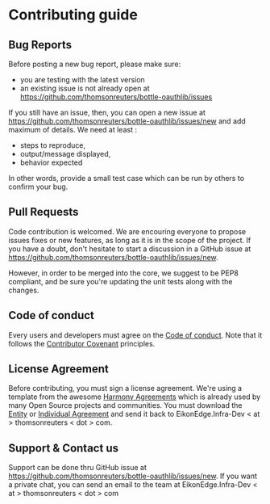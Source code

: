 # Contributing guide

## Bug Reports

Before posting a new bug report, please make sure:
- you are testing with the latest version
- an existing issue is not already open at https://github.com/thomsonreuters/bottle-oauthlib/issues

If you still have an issue, then, you can open a new issue at https://github.com/thomsonreuters/bottle-oauthlib/issues/new and add maximum of details. We need at least :
- steps to reproduce,
- output/message displayed,
- behavior expected 

In other words, provide a small test case which can be run by others to confirm your bug.


## Pull Requests

Code contribution is welcomed. We are encouring everyone to propose issues fixes or new features, as long as it is in the scope of the project. If you have a doubt, don't hesitate to start a discussion in a GitHub issue at https://github.com/thomsonreuters/bottle-oauthlib/issues/new.

However, in order to be merged into the core, we suggest to be PEP8 compliant, and be sure you're updating the unit tests along with the changes.

## Code of conduct

Every users and developers must agree on the [Code of conduct](https://github.com/thomsonreuters/bottle-oauthlib/blob/master/docs/CODE_OF_CONDUCT.md). Note that it follows the [Contributor Covenant](https://www.contributor-covenant.org) principles.

## License Agreement

Before contributing, you must sign a license agreement. We're using a template from the awesome [Harmony Agreements](http://harmonyagreements.org/) which is already used by many Open Source projects and communities. You must download the [Entity](https://github.com/thomsonreuters/bottle-oauthlib/blob/master/docs/CONTRIBUTING_Entity_Agreement.pdf) or [Individual Agreement](https://github.com/thomsonreuters/bottle-oauthlib/blob/master/docs/CONTRIBUTING_Individual_Agreement.pdf) and send it back to EikonEdge.Infra-Dev < at > thomsonreuters < dot > com.

## Support & Contact us

Support can be done thru GitHub issue at https://github.com/thomsonreuters/bottle-oauthlib/issues/new. If you want a private chat, you can send an email to the team at  EikonEdge.Infra-Dev < at > thomsonreuters < dot > com 
